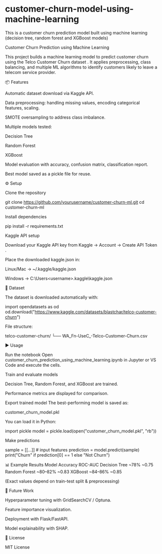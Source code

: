 # customer-churn-model-using-machine-learning
This is a customer churn prediction model built using machine learning (decision tree, random forest and XGBoost models)

Customer Churn Prediction using Machine Learning

This project builds a machine learning model to predict customer churn using the Telco Customer Churn dataset
.
It applies preprocessing, class balancing, and multiple ML algorithms to identify customers likely to leave a telecom service provider.

📦 Features

Automatic dataset download via Kaggle API.

Data preprocessing: handling missing values, encoding categorical features, scaling.

SMOTE oversampling to address class imbalance.

Multiple models tested:

Decision Tree

Random Forest

XGBoost

Model evaluation with accuracy, confusion matrix, classification report.

Best model saved as a pickle file for reuse.

⚙️ Setup

Clone the repository

git clone https://github.com/yourusername/customer-churn-ml.git
cd customer-churn-ml


Install dependencies

pip install -r requirements.txt


Kaggle API setup

Download your Kaggle API key from Kaggle → Account → Create API Token
.

Place the downloaded kaggle.json in:

Linux/Mac → ~/.kaggle/kaggle.json

Windows → C:\Users\<username>\.kaggle\kaggle.json

📂 Dataset

The dataset is downloaded automatically with:

import opendatasets as od
od.download("https://www.kaggle.com/datasets/blastchar/telco-customer-churn")


File structure:

telco-customer-churn/
 └── WA_Fn-UseC_-Telco-Customer-Churn.csv

▶️ Usage

Run the notebook
Open customer_churn_prediction_using_machine_learning.ipynb in Jupyter or VS Code and execute the cells.

Train and evaluate models

Decision Tree, Random Forest, and XGBoost are trained.

Performance metrics are displayed for comparison.

Export trained model
The best-performing model is saved as:

customer_churn_model.pkl


You can load it in Python:

import pickle
model = pickle.load(open("customer_churn_model.pkl", "rb"))


Make predictions

sample = [[...]]  # input features
prediction = model.predict(sample)
print("Churn" if prediction[0] == 1 else "Not Churn")

📊 Example Results
Model	Accuracy	ROC-AUC
Decision Tree	~78%	~0.75
Random Forest	~80–82%	~0.83
XGBoost	~84–86%	~0.85

(Exact values depend on train-test split & preprocessing)

🔮 Future Work

Hyperparameter tuning with GridSearchCV / Optuna.

Feature importance visualization.

Deployment with Flask/FastAPI.

Model explainability with SHAP.

📜 License

MIT License
